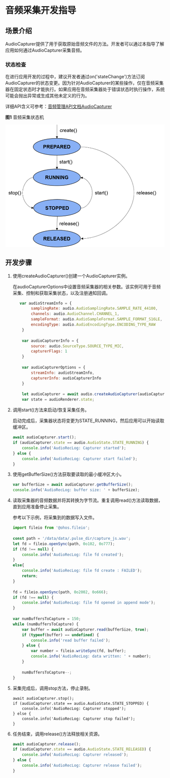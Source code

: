 # 音频采集开发指导

## 场景介绍

AudioCapturer提供了用于获取原始音频文件的方法。开发者可以通过本指导了解应用如何通过AudioCapturer采集音频。

### 状态检查

在进行应用开发的过程中，建议开发者通过on('stateChange')方法订阅AudioCapturer的状态变更。因为针对AudioCapturer的某些操作，仅在音频采集器在固定状态时才能执行。如果应用在音频采集器处于错误状态时执行操作，系统可能会抛出异常或生成其他未定义的行为。

详细API含义可参考：[音频管理API文档AudioCapturer](../reference/apis/js-apis-audio.md)

**图1** 音频采集状态机

![](figures/audio-capturer-state.png)

## 开发步骤

1. 使用createAudioCapturer()创建一个AudioCapturer实例。

   在audioCapturerOptions中设置音频采集器的相关参数。该实例可用于音频采集、控制和获取采集状态，以及注册通知回调。 

   ```js
      var audioStreamInfo = {
           samplingRate: audio.AudioSamplingRate.SAMPLE_RATE_44100,
           channels: audio.AudioChannel.CHANNEL_1,
           sampleFormat: audio.AudioSampleFormat.SAMPLE_FORMAT_S16LE,
           encodingType: audio.AudioEncodingType.ENCODING_TYPE_RAW
       }
      
       var audioCapturerInfo = {
           source: audio.SourceType.SOURCE_TYPE_MIC,
           capturerFlags: 1
       }
      
       var audioCapturerOptions = {
           streamInfo: audioStreamInfo,
           capturerInfo: audioCapturerInfo
       }
      
       let audioCapturer = await audio.createAudioCapturer(audioCapturerOptions);
       var state = audioRenderer.state;
   ```

2. 调用start()方法来启动/恢复采集任务。

   启动完成后，采集器状态将变更为STATE_RUNNING，然后应用可以开始读取缓冲区。

   ```js
   await audioCapturer.start();
   if (audioCapturer.state == audio.AudioState.STATE_RUNNING) {
       console.info('AudioRecLog: Capturer started');
   } else {
       console.info('AudioRecLog: Capturer start failed');
   }
   ```

3. 使用getBufferSize()方法获取要读取的最小缓冲区大小。

   ```js
   var bufferSize = await audioCapturer.getBufferSize();
   console.info('AudioRecLog: buffer size: ' + bufferSize);
   ```

4. 读取采集器的音频数据并将其转换为字节流。重复调用read()方法读取数据，直到应用准备停止采集。   

   参考以下示例，将采集到的数据写入文件。 

   ```js
   import fileio from '@ohos.fileio';
      
   const path = '/data/data/.pulse_dir/capture_js.wav';
   let fd = fileio.openSync(path, 0o102, 0o777);
   if (fd !== null) {
       console.info('AudioRecLog: file fd created');
   }
   else{
       console.info('AudioRecLog: file fd create : FAILED');
       return;
   }
      
   fd = fileio.openSync(path, 0o2002, 0o666);
   if (fd !== null) {
       console.info('AudioRecLog: file fd opened in append mode');
   }
      
   var numBuffersToCapture = 150;
   while (numBuffersToCapture) {
       var buffer = await audioCapturer.read(bufferSize, true);
       if (typeof(buffer) == undefined) {
           console.info('read buffer failed');
       } else {
           var number = fileio.writeSync(fd, buffer);
           console.info('AudioRecLog: data written: ' + number);
       }
      
       numBuffersToCapture--;
   }
   ```

5. 采集完成后，调用stop方法，停止录制。

   ```
   await audioCapturer.stop();
   if (audioCapturer.state == audio.AudioState.STATE_STOPPED) {
       console.info('AudioRecLog: Capturer stopped');
   } else {
       console.info('AudioRecLog: Capturer stop failed');
   }
   ```

6. 任务结束，调用release()方法释放相关资源。

   ```js
   await audioCapturer.release();
   if (audioCapturer.state == audio.AudioState.STATE_RELEASED) {
       console.info('AudioRecLog: Capturer released');
   } else {
       console.info('AudioRecLog: Capturer release failed');
   }
   ```